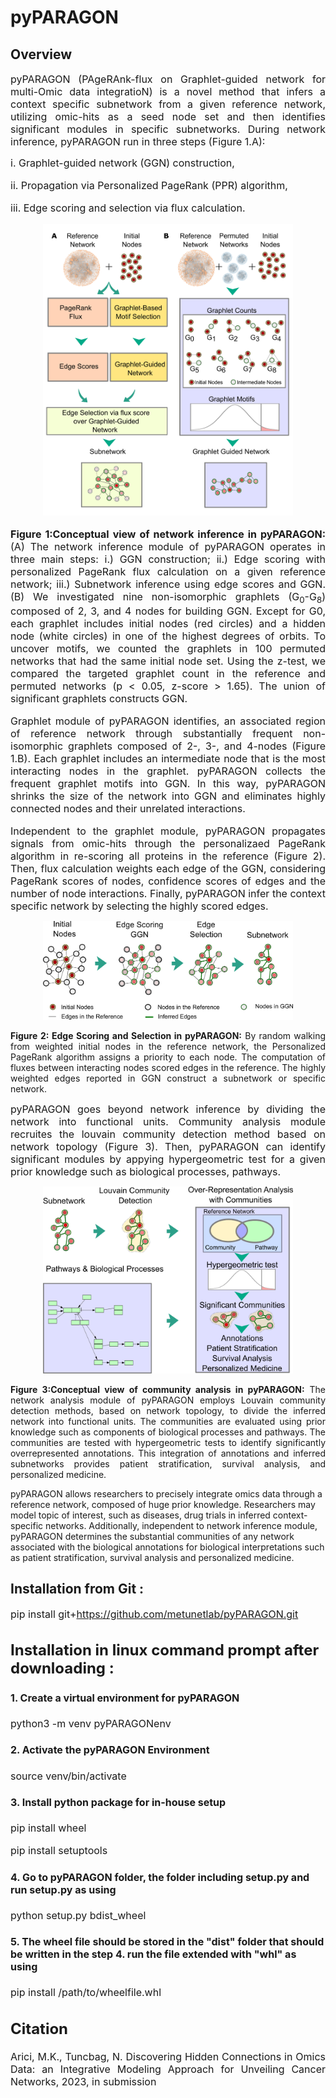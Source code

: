 # pyPARAGON 

## Overview  

<p align="justify"><font-weight="normal"><font size=3> pyPARAGON (PAgeRAnk-flux on Graphlet-guided network for multi-Omic data integratioN) is a novel method that infers a context specific subnetwork from a given reference network, utilizing omic-hits as a seed node set and then identifies significant modules in specific subnetworks. During network inference, pyPARAGON run in three steps (Figure 1.A): 

 i. Graphlet-guided network (GGN) construction,

 ii. Propagation via  Personalized PageRank (PPR) algorithm, 

 iii. Edge scoring and selection via flux calculation. <font> </p> 



<p align="center">    
<img " src="Concept_Figs/Network_Inference_overall_and_GGN.png" width="400">
</p>
<p align="justify"><strong>Figure 1:Conceptual view of network inference in pyPARAGON:</strong> (A) The network inference module of pyPARAGON operates in three main steps: i.) GGN construction; ii.) Edge scoring with personalized PageRank flux calculation on a given reference network; iii.) Subnetwork inference using edge scores and GGN. (B) We investigated nine non-isomorphic graphlets (G<sub>0</sub>-G<sub>8</sub>) composed of 2, 3, and 4 nodes for building GGN. Except for G0, each graphlet includes initial nodes (red circles) and a hidden node (white circles) in one of the highest degrees of orbits. To uncover motifs, we counted the graphlets in 100 permuted networks that had the same initial node set. Using the z-test, we compared the targeted graphlet count in the reference and permuted networks (p < 0.05, z-score > 1.65). The union of significant graphlets constructs GGN.  <p>
 
 
 
<p align="justify" font-weight="normal">Graphlet module of pyPARAGON identifies, an associated region of reference network through substantially frequent non-isomorphic graphlets composed of 2-, 3-, and 4-nodes (Figure 1.B). Each graphlet includes an intermediate node that is the most interacting nodes in the graphlet. pyPARAGON collects the frequent graphlet motifs into GGN. In this way, pyPARAGON shrinks the size of the network into GGN and eliminates highly connected nodes and their unrelated interactions. </font> </p>



<p align="justify" font-weight="normal">Independent to the graphlet module, pyPARAGON propagates signals from omic-hits through the personalizaed PageRank algorithm in re-scoring all proteins in the reference (Figure 2). Then, flux calculation weights each edge of the GGN, considering PageRank scores of nodes, confidence scores of edges and the number of node interactions. Finally, pyPARAGON infer the context specific network by selecting the highly scored edges. </font> </p>



<p align="center"> 
<img src="Concept_Figs/PRF_and_Edge_Selection.png" width="400">
</p> 
<p align="justify"><strong>Figure 2: Edge Scoring and Selection in pyPARAGON:</strong> By random walking from weighted initial nodes in the reference network, the Personalized PageRank algorithm assigns a priority to each node. The computation of fluxes between interacting nodes scored edges in the reference. The highly weighted edges reported in GGN construct a subnetwork or specific network.  <p>



<p align="justify" font-weight="normal"><font size=3>pyPARAGON goes beyond network inference by dividing the network into functional units. Community analysis module recruites the louvain community detection method based on network topology (Figure 3). Then, pyPARAGON can identify significant modules by appying hypergeometric test for a given prior knowledge such as biological processes, pathways. </font></p>     



<p align="center"> 
<img src="Concept_Figs/Community__Analysis.png" width="400">
<p/> 
<p align="justify"><strong>Figure 3:Conceptual view of community analysis in pyPARAGON:</strong> The network analysis module of pyPARAGON employs Louvain community detection methods, based on network topology, to divide the inferred network into functional units. The communities are evaluated using prior knowledge such as components of biological processes and pathways. The communities are tested with hypergeometric tests to identify significantly overrepresented annotations. This integration of annotations and inferred subnetworks provides patient stratification, survival analysis, and personalized medicine. <p>


pyPARAGON allows researchers to precisely integrate omics data through a reference network, composed of huge prior knowledge. Researchers may model topic of interest, such as diseases, drug trials in inferred context-specific networks. Additionally, independent to network inference module,  pyPARAGON determines the substantial communities of any network associated with the biological annotations for biological interpretations such as patient stratification, survival analysis and personalized medicine.



## Installation from Git :

<p align="justify" font-weight="normal"><font size=3>

pip install git+https://github.com/metunetlab/pyPARAGON.git

                                       
                                       
                               

## Installation in linux command prompt after downloading :

<p align="justify" font-weight="normal"><font size=3>

#### 1. Create a virtual environment for pyPARAGON

python3 -m venv pyPARAGONenv


#### 2. Activate the pyPARAGON Environment 

source venv/bin/activate


#### 3. Install python package for in-house setup

pip install wheel

pip install setuptools


#### 4. Go to pyPARAGON folder, the folder including setup.py and run setup.py as using

python setup.py bdist_wheel


#### 5. The wheel file should be stored in the "dist" folder that should be written in the step 4. run the file extended with "whl" as using

pip install /path/to/wheelfile.whl 




## Citation
<p align="justify" font-weight="normal"><font size=3>
Arici, M.K., Tuncbag, N. Discovering Hidden Connections in Omics Data: an Integrative Modeling Approach for Unveiling Cancer Networks, 2023, in submission

